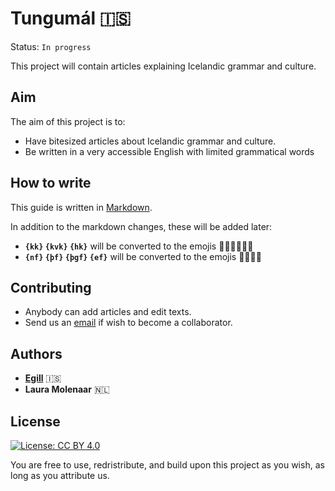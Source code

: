 # Tungumál 🇮🇸

Status: `In progress`

This project will contain articles explaining Icelandic grammar and culture.


## Aim

The aim of this project is to:

- Have bitesized articles about Icelandic grammar and culture.
- Be written in a very accessible English with limited grammatical words

## How to write

This guide is written in [Markdown](https://github.com/adam-p/markdown-here/wiki/Markdown-Cheatsheet).

In addition to the markdown changes, these will be added later:

- **`{kk}` `{kvk}` `{hk}`** will be converted to the emojis 👨🏻👩🏼👶🏼
- **`{nf}` `{þf}` `{þgf}` `{ef}`** will be converted to the emojis 🙂😥🎁🤑

## Contributing

- Anybody can add articles and edit texts.
- Send us an [email](mailto:egill@ylhyra.is) if wish to become a collaborator.

## Authors

- [**Egill**](https://github.com/egilll/) 🇮🇸
- **Laura Molenaar** 🇳🇱

## License

[![License: CC BY 4.0](https://img.shields.io/badge/License-CC%20BY%204.0-lightgrey.svg)](https://creativecommons.org/licenses/by/4.0/)

You are free to use, redristribute, and build upon this project as you wish, as long as you attribute us.
